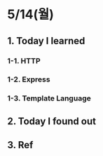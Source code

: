 # 5/14(월)

## 1. Today I learned

### 1-1. HTTP 

### 1-2. Express

### 1-3. Template Language

## 2. Today I found out

## 3. Ref